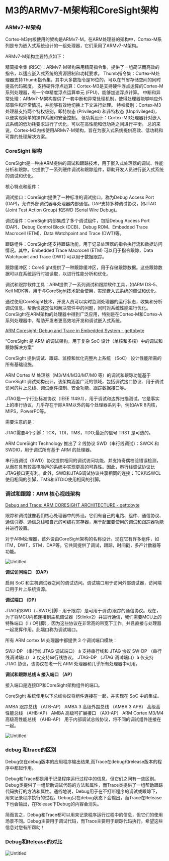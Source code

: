 # M3的ARMv7-M架构和CoreSight架构

### ARMv7-M架构

Cortex-M3内核使用的架构是ARMv7-M。在ARM处理器的架构中，Cortex-M系列是专为嵌入式系统设计的一组处理器，它们采用了ARMv7-M架构。

ARMv7-M架构主要特点如下：

精简指令集 (RISC)：ARMv7-M架构采用精简指令集，提供了一组简洁而高效的指令，以适应嵌入式系统的资源限制和功耗要求。
Thumb指令集：Cortex-M处理器支持Thumb指令集，其中大多数指令是16位的，可以在节省存储空间的同时提高代码密度。
支持硬件浮点运算：Cortex-M3是支持硬件浮点运算的Cortex-M系列处理器，有一个单精度浮点运算单元 (FPU)，能够加速浮点计算。
中断和异常处理：ARMv7-M架构提供了一套中断和异常处理机制，使得处理器能够响应外部事件和异常情况，并能够有效地切换上下文进行处理。
特权级别：Cortex-M3处理器支持两个特权级别，即特权态 (Privileged) 和非特权态 (Unprivileged)，以便实现简单的操作系统和安全控制。
低功耗设计：Cortex-M3处理器针对嵌入式系统的低功耗要求进行了优化，可以在高性能和低功耗之间进行平衡。
总的来说，Cortex-M3内核使用ARMv7-M架构，旨在为嵌入式系统提供高效、低功耗和可靠的处理解决方案。

### CoreSight 架构

CoreSight是一种由ARM提供的调试和跟踪技术，用于嵌入式处理器的调试、性能分析和跟踪。它提供了一系列硬件调试和跟踪组件，帮助开发人员进行嵌入式系统的调试和优化。

核心特点和组件：

调试接口：CoreSight提供了一种标准的调试接口，称为Debug Access Port (DAP)，允许外部调试器与处理器内部通信。DAP支持多种调试协议，如JTAG (Joint Test Action Group) 和SWD (Serial Wire Debug)。

调试组件：CoreSight内部集成了多个调试组件，包括Debug Access Port (DAP)、Debug Control Block (DCB)、Debug ROM、Embedded Trace Macrocell (ETM)、Data Watchpoint and Trace (DWT)等。

跟踪组件：CoreSight还支持跟踪功能，用于记录处理器的指令执行流和数据访问情况。其中，Embedded Trace Macrocell (ETM) 可以用于指令跟踪，Data Watchpoint and Trace (DWT) 可以用于数据跟踪。

跟踪缓冲区：CoreSight提供了一种跟踪缓冲区，用于存储跟踪数据。这些跟踪数据可以在系统运行时被读取，以进行性能分析和优化。

调试和跟踪软件工具：ARM提供了一系列调试和跟踪软件工具，如ARM DS-5、Keil MDK等，用于与CoreSight技术配合使用，实现嵌入式系统的调试和优化。

通过使用CoreSight技术，开发人员可以实时监测处理器的运行状态，收集和分析调试信息，帮助快速定位和解决软件中的问题，同时对系统性能进行优化。CoreSight在ARM架构的处理器中得到广泛应用，特别是在Cortex-M和Cortex-A系列处理器中，帮助开发者更高效地开发和调试嵌入式系统。

[ARM Coresight: Debug and Trace in Embedded System - gettobyte](https://gettobyte.com/arm-coresight/)

“CoreSight 是 ARM 的调试架构，用于复杂 SoC 设计（单核和多核）中的调试和跟踪解决方案”

CoreSight 提供调试、跟踪、监控和优化完整片上系统 （SoC） 设计性能所需的所有基础设施。

ARM Cortex M 处理器（M3/M4/M33/M7/M0 等）的调试和跟踪功能基于 CoreSight 调试架构设计。该架构涵盖广泛的领域，包括调试接口协议、用于调试访问的片上总线、调试组件控制、安全功能、跟踪数据接口等。

JTAG是一个行业标准协议（IEEE 1149.1），用于调试和边界扫描测试。它是事实上的串行协议，几乎存在于除ARM以外的每个处理器系列中，例如AVR 8内核，MIPS，PowerPC等。

需要注意的是：

JTAG需要4个引脚：TCK，TDI，TMS，TDO;最近的信号 TRST 是可选的。

ARM CoreSight Technology 推出了 2 线协议 SWD（串行线调试）：SWCK 和 SWDIO，用于调试所有基于 ARM 的处理器。

串行线调试（SWD）协议提供相同的调试访问功能，并支持奇偶校验错误检测，从而在具有较高电噪声的系统中实现更高的可靠性。因此，串行线调试协议比JTAG接口更有利。此外，SWD和JTAG调试协议共享相同的连接：TCK和SWCL使用相同的引脚，TMS和STDIO使用相同的引脚。

### 调试和跟踪：ARM 核心视线架构

[Debug and Trace: ARM CORESIGHT ARCHITECTURE - gettobyte](https://gettobyte.com/debug-and-trace-arm-coresight-architecture/)

跟踪和调试就像我们核心处理器中的外设。它们有自己的电路、组件、通信协议、通信引脚、通信总线和自己的可编程寄存器，用于配置要使用的调试和跟踪器功能并进行设置。

对于ARM处理器，该外设由CoreSight架构的名称设计。现在它有许多组件，如ITM，DWT，STM，DAP等。它共同提供了调试，跟踪，时间戳，多产计数器等功能。

![Untitled](M3%E7%9A%84ARMv7-M%E6%9E%B6%E6%9E%84%E5%92%8CCoreSight%E6%9E%B6%E6%9E%84%20851698d9a2c34270bdbb52dd9e76b5ca/Untitled.png)

**调试访问端口 （DAP）**

启用 SoC 和主机调试器之间的调试访问。调试端口用于访问外部调试器，访问端口用于片上系统资源。

**调试端口 （DP）**

JTAG和SWD（+SWO引脚 - 用于跟踪）是可用于调试/跟踪的通信协议。现在，为了将MCU内核连接到主机调试器（Stlinkv2）并进行通信，我们需要MCU上的特殊端口（I / O引脚），因为这些协议在非常高的带宽下工作，并且直接与处理器一起发挥作用。此端口称为调试端口。

所有 ARM cortex M 处理器中都提供 3 个调试端口模块：

SWJ-DP （串行线 JTAG 调试端口） à 支持串行线和 JTAG 协议
SW-DP （串行线调试端口） à 仅支持串行线协议。
JTAG-DP （JTAG 调试端口）à 仅支持 JTAG 协议，该协议在老一代 ARM 处理器和几乎所有处理器中可用。

**调试和跟踪总线 & 接入端口 （AP）**

接入端口是连接DP和CoreSight架构组件的端口。

CoreSight 系统使用以下总线协议将组件连接在一起，并实现在 SoC 中的集成。

AMBA 跟踪总线 （ATB-AP）
AMBA 3 高级外围总线 （AMBA 3 APB）
高级高性能总线 （AHB-AP）
AMBA 高级可扩展接口 （AXI-AP）
ARM Cortex M3/M4 高级高性能总线 （AHB-AP） 用于内部调试总线协议，将不同的调试组件连接在一起。

![Untitled](M3%E7%9A%84ARMv7-M%E6%9E%B6%E6%9E%84%E5%92%8CCoreSight%E6%9E%B6%E6%9E%84%20851698d9a2c34270bdbb52dd9e76b5ca/Untitled%201.png)

### **debug 和trace的区别**

Debug仅在debug版本的应用程序输出结果,而Trace在debug和release版本的程序中都起作用。

Debug和Trace都是用于记录程序运行过程中的信息，但它们之间有一些区别。Debug类提供了一组帮助调试代码的方法和属性，而Trace类提供了一组帮助跟踪代码执行的方法和属性。通俗地说，Debug用于在不打断程序的调试或跟踪下，用来记录程序执行的过程。Debug只在debug状态下会输出，而Trace在Release下也会输出，在Release下Debug的内容会消失。

简而言之，Debug和Trace都可以用来记录程序运行过程中的信息，但它们的使用场景不同。Debug主要用于调试代码，而Trace主要用于跟踪代码执行。希望这些信息对您有所帮助！

### **Debug和Release的对比**

![Untitled](M3%E7%9A%84ARMv7-M%E6%9E%B6%E6%9E%84%E5%92%8CCoreSight%E6%9E%B6%E6%9E%84%20851698d9a2c34270bdbb52dd9e76b5ca/Untitled%202.png)